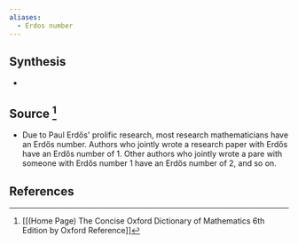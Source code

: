 ```yaml
---
aliases:
  - Erdos number
---
```

## Synthesis
- 
## Source [^1]
- Due to Paul Erdős' prolific research, most research mathematicians have an Erdős number. Authors who jointly wrote a research paper with Erdős have an Erdős number of 1. Other authors who jointly wrote a pare with someone with Erdős number 1 have an Erdős number of 2, and so on.
## References

[^1]: [[(Home Page) The Concise Oxford Dictionary of Mathematics 6th Edition by Oxford Reference]]